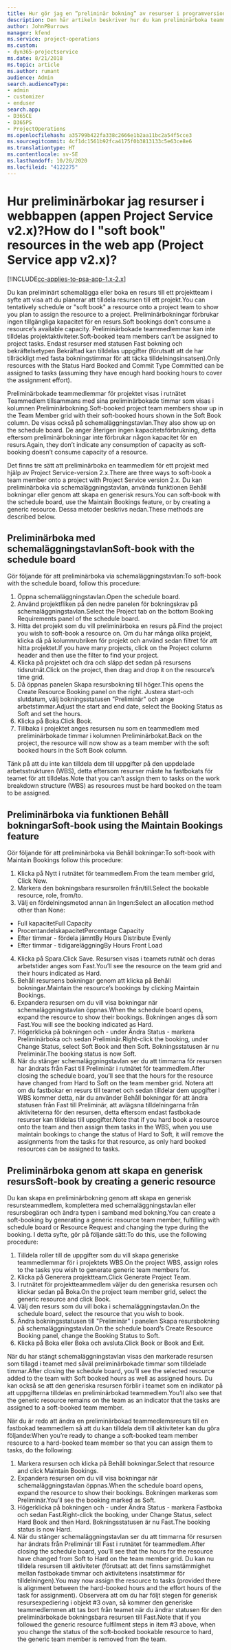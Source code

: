 ```yaml
---
title: Hur gör jag en ”preliminär bokning” av resurser i programversion 2.x?
description: Den här artikeln beskriver hur du kan preliminärboka teammedlemmar med Project Service.
author: JohnPBurrows
manager: kfend
ms.service: project-operations
ms.custom:
- dyn365-projectservice
ms.date: 8/21/2018
ms.topic: article
ms.author: rumant
audience: Admin
search.audienceType:
- admin
- customizer
- enduser
search.app:
- D365CE
- D365PS
- ProjectOperations
ms.openlocfilehash: a35799b422fa338c2666e1b2aa11bc2a54f5cce3
ms.sourcegitcommit: 4cf1dc1561b92fca4175f0b3813133c5e63ce8e6
ms.translationtype: HT
ms.contentlocale: sv-SE
ms.lasthandoff: 10/28/2020
ms.locfileid: "4122275"
---
```

# <a name="how-do-i-soft-book-resources-in-the-web-app-project-service-app-v2x"></a><span data-ttu-id="d8ad0-103">Hur preliminärbokar jag resurser i webbappen (appen Project Service v2.x)?</span><span class="sxs-lookup"><span data-stu-id="d8ad0-103">How do I "soft book" resources in the web app (Project Service app v2.x)?</span></span>

[!INCLUDE[cc-applies-to-psa-app-1.x-2.x](../includes/cc-applies-to-psa-app-1x-2x.md)]

<span data-ttu-id="d8ad0-104">Du kan preliminärt schemalägga eller boka en resurs till ett projektteam i syfte att visa att du planerar att tilldela resursen till ett projekt.</span><span class="sxs-lookup"><span data-stu-id="d8ad0-104">You can tentatively schedule or "soft book" a resource onto a project team to show you plan to assign the resource to a project.</span></span> <span data-ttu-id="d8ad0-105">Preliminärbokningar förbrukar ingen tillgängliga kapacitet för en resurs.</span><span class="sxs-lookup"><span data-stu-id="d8ad0-105">Soft bookings don’t consume a resource’s available capacity.</span></span> <span data-ttu-id="d8ad0-106">Preliminärbokade teammedlemmar kan inte tilldelas projektaktiviteter.</span><span class="sxs-lookup"><span data-stu-id="d8ad0-106">Soft-booked team members can’t be assigned to project tasks.</span></span> <span data-ttu-id="d8ad0-107">Endast resurser med statusen Fast bokning och bekräftelsetypen Bekräftad kan tilldelas uppgifter (förutsatt att de har tillräckligt med fasta bokningstimmar för att täcka tilldelningsinsatsen).</span><span class="sxs-lookup"><span data-stu-id="d8ad0-107">Only resources with the Status Hard Booked and Commit Type Committed can be assigned to tasks (assuming they have enough hard booking hours to cover the assignment effort).</span></span>

<span data-ttu-id="d8ad0-108">Preliminärbokade teammedlemmar för projektet visas i rutnätet Teammedlem tillsammans med sina preliminärbokade timmar som visas i kolumnen Preliminärbokning.</span><span class="sxs-lookup"><span data-stu-id="d8ad0-108">Soft-booked project team members show up in the Team Member grid with their soft-booked hours shown in the Soft Book column.</span></span> <span data-ttu-id="d8ad0-109">De visas också på schemaläggningstavlan.</span><span class="sxs-lookup"><span data-stu-id="d8ad0-109">They also show up on the schedule board.</span></span> <span data-ttu-id="d8ad0-110">De anger återigen ingen kapacitetsförbrukning, detta eftersom preliminärbokningar inte förbrukar någon kapacitet för en resurs.</span><span class="sxs-lookup"><span data-stu-id="d8ad0-110">Again, they don’t indicate any consumption of capacity as soft-booking doesn’t consume capacity of a resource.</span></span>

<span data-ttu-id="d8ad0-111">Det finns tre sätt att preliminärboka en teammedlem för ett projekt med hjälp av Project Service-version 2.x.</span><span class="sxs-lookup"><span data-stu-id="d8ad0-111">There are three ways to soft-book a team member onto a project with Project Service version 2.x.</span></span> <span data-ttu-id="d8ad0-112">Du kan preliminärboka via schemaläggningstavlan, använda funktionen Behåll bokningar eller genom att skapa en generisk resurs.</span><span class="sxs-lookup"><span data-stu-id="d8ad0-112">You can soft-book with the schedule board, use the Maintain Bookings feature, or by creating a generic resource.</span></span> <span data-ttu-id="d8ad0-113">Dessa metoder beskrivs nedan.</span><span class="sxs-lookup"><span data-stu-id="d8ad0-113">These methods are described below.</span></span>

## <a name="soft-book-with-the-schedule-board"></a><span data-ttu-id="d8ad0-114">Preliminärboka med schemaläggningstavlan</span><span class="sxs-lookup"><span data-stu-id="d8ad0-114">Soft-book with the schedule board</span></span>

<span data-ttu-id="d8ad0-115">Gör följande för att preliminärboka via schemaläggningstavlan:</span><span class="sxs-lookup"><span data-stu-id="d8ad0-115">To soft-book with the schedule board, follow this procedure:</span></span> 
1. <span data-ttu-id="d8ad0-116">Öppna schemaläggningstavlan.</span><span class="sxs-lookup"><span data-stu-id="d8ad0-116">Open the schedule board.</span></span>
2. <span data-ttu-id="d8ad0-117">Använd projektfliken på den nedre panelen för bokningskrav på schemaläggningstavlan.</span><span class="sxs-lookup"><span data-stu-id="d8ad0-117">Select the Project tab on the bottom Booking Requirements panel of the schedule board.</span></span>
3. <span data-ttu-id="d8ad0-118">Hitta det projekt som du vill preliminärboka en resurs på.</span><span class="sxs-lookup"><span data-stu-id="d8ad0-118">Find the project you wish to soft-book a resource on.</span></span> <span data-ttu-id="d8ad0-119">Om du har många olika projekt, klicka då på kolumnrubriken för projekt och använd sedan filtret för att hitta projektet.</span><span class="sxs-lookup"><span data-stu-id="d8ad0-119">If you have many projects, click on the Project column header and then use the filter to find your project.</span></span>
4. <span data-ttu-id="d8ad0-120">Klicka på projektet och dra och släpp det sedan på resursens tidsrutnät.</span><span class="sxs-lookup"><span data-stu-id="d8ad0-120">Click on the project, then drag and drop it on the resource’s time grid.</span></span>
5. <span data-ttu-id="d8ad0-121">Då öppnas panelen Skapa resursbokning till höger.</span><span class="sxs-lookup"><span data-stu-id="d8ad0-121">This opens the Create Resource Booking panel on the right.</span></span> <span data-ttu-id="d8ad0-122">Justera start-och slutdatum, välj bokningsstatusen "Preliminär" och ange arbetstimmar.</span><span class="sxs-lookup"><span data-stu-id="d8ad0-122">Adjust the start and end date, select the Booking Status as Soft and set the hours.</span></span> 
6. <span data-ttu-id="d8ad0-123">Klicka på Boka.</span><span class="sxs-lookup"><span data-stu-id="d8ad0-123">Click Book.</span></span>
7. <span data-ttu-id="d8ad0-124">Tillbaka i projektet anges resursen nu som en teammedlem med preliminärbokade timmar i kolumnen Preliminärbokat.</span><span class="sxs-lookup"><span data-stu-id="d8ad0-124">Back on the project, the resource will now show as a team member with the soft booked hours in the Soft Book column.</span></span>

<span data-ttu-id="d8ad0-125">Tänk på att du inte kan tilldela dem till uppgifter på den uppdelade arbetsstrukturen (WBS), detta eftersom resurser måste ha fastbokats för teamet för att tilldelas.</span><span class="sxs-lookup"><span data-stu-id="d8ad0-125">Note that you can’t assign them to tasks on the work breakdown structure (WBS) as resources must be hard booked on the team to be assigned.</span></span>

## <a name="soft-book-using-the-maintain-bookings-feature"></a><span data-ttu-id="d8ad0-126">Preliminärboka via funktionen Behåll bokningar</span><span class="sxs-lookup"><span data-stu-id="d8ad0-126">Soft-book using the Maintain Bookings feature</span></span>

<span data-ttu-id="d8ad0-127">Gör följande för att preliminärboka via Behåll bokningar:</span><span class="sxs-lookup"><span data-stu-id="d8ad0-127">To soft-book with Maintain Bookings follow this procedure:</span></span>
1. <span data-ttu-id="d8ad0-128">Klicka på Nytt i rutnätet för teammedlem.</span><span class="sxs-lookup"><span data-stu-id="d8ad0-128">From the team member grid, Click New.</span></span>
2. <span data-ttu-id="d8ad0-129">Markera den bokningsbara resursrollen från/till.</span><span class="sxs-lookup"><span data-stu-id="d8ad0-129">Select the bookable resource, role, from/to.</span></span>
3. <span data-ttu-id="d8ad0-130">Välj en fördelningsmetod annan än Ingen:</span><span class="sxs-lookup"><span data-stu-id="d8ad0-130">Select an allocation method other than None:</span></span>
- <span data-ttu-id="d8ad0-131">Full kapacitet</span><span class="sxs-lookup"><span data-stu-id="d8ad0-131">Full Capacity</span></span>
- <span data-ttu-id="d8ad0-132">Procentandelskapacitet</span><span class="sxs-lookup"><span data-stu-id="d8ad0-132">Percentage Capacity</span></span>
- <span data-ttu-id="d8ad0-133">Efter timmar - fördela jämnt</span><span class="sxs-lookup"><span data-stu-id="d8ad0-133">By Hours Distribute Evenly</span></span>
- <span data-ttu-id="d8ad0-134">Efter timmar - tidigareläggning</span><span class="sxs-lookup"><span data-stu-id="d8ad0-134">By Hours Front Load</span></span>
4. <span data-ttu-id="d8ad0-135">Klicka på Spara.</span><span class="sxs-lookup"><span data-stu-id="d8ad0-135">Click Save.</span></span> <span data-ttu-id="d8ad0-136">Resursen visas i teamets rutnät och deras arbetstider anges som Fast.</span><span class="sxs-lookup"><span data-stu-id="d8ad0-136">You’ll see the resource on the team grid and their hours indicated as Hard.</span></span>
5. <span data-ttu-id="d8ad0-137">Behåll resursens bokningar genom att klicka på Behåll bokningar.</span><span class="sxs-lookup"><span data-stu-id="d8ad0-137">Maintain the resource’s bookings by clicking Maintain Bookings.</span></span>
6. <span data-ttu-id="d8ad0-138">Expandera resursen om du vill visa bokningar när schemaläggningstavlan öppnas.</span><span class="sxs-lookup"><span data-stu-id="d8ad0-138">When the schedule board opens, expand the resource to show their bookings.</span></span> <span data-ttu-id="d8ad0-139">Bokningen anges då som Fast.</span><span class="sxs-lookup"><span data-stu-id="d8ad0-139">You will see the booking indicated as Hard.</span></span>
7. <span data-ttu-id="d8ad0-140">Högerklicka på bokningen och - under Ändra Status - markera Preliminärboka och sedan Preliminär.</span><span class="sxs-lookup"><span data-stu-id="d8ad0-140">Right-click the booking, under Change Status, select Soft Book and then Soft.</span></span> <span data-ttu-id="d8ad0-141">Bokningsstatusen är nu Preliminär.</span><span class="sxs-lookup"><span data-stu-id="d8ad0-141">The booking status is now Soft.</span></span>
8. <span data-ttu-id="d8ad0-142">När du stänger schemaläggningstavlan ser du att timmarna för resursen har ändrats från Fast till Preliminär i rutnätet för teammedlem.</span><span class="sxs-lookup"><span data-stu-id="d8ad0-142">After closing the schedule board, you’ll see that the hours for the resource have changed from Hard to Soft on the team member grid.</span></span>
<span data-ttu-id="d8ad0-143">Notera att om du fastbokar en resurs till teamet och sedan tilldelar dem uppgifter i WBS kommer detta, när du använder Behåll bokningar för att ändra statusen från Fast till Preliminär, att avlägsna tilldelningarna från aktiviteterna för den resursen, detta eftersom endast fastbokade resurser kan tilldelas till uppgifter.</span><span class="sxs-lookup"><span data-stu-id="d8ad0-143">Note that if you hard book a resource onto the team and then assign them tasks in the WBS, when you use maintain bookings to change the status of Hard to Soft, it will remove the assignments from the tasks for that resource, as only hard booked resources can be assigned to tasks.</span></span>

## <a name="soft-book-by-creating-a-generic-resource"></a><span data-ttu-id="d8ad0-144">Preliminärboka genom att skapa en generisk resurs</span><span class="sxs-lookup"><span data-stu-id="d8ad0-144">Soft-book by creating a generic resource</span></span>

<span data-ttu-id="d8ad0-145">Du kan skapa en preliminärbokning genom att skapa en generisk resursteammedlem, komplettera med schemaläggningstavlan eller resursbegäran och ändra typen i samband med bokning.</span><span class="sxs-lookup"><span data-stu-id="d8ad0-145">You can create a soft-booking by generating a generic resource team member, fulfilling with schedule board or Resource Request and changing the type during the booking.</span></span>
<span data-ttu-id="d8ad0-146">I detta syfte, gör på följande sätt:</span><span class="sxs-lookup"><span data-stu-id="d8ad0-146">To do this, use the following procedure:</span></span>

1. <span data-ttu-id="d8ad0-147">Tilldela roller till de uppgifter som du vill skapa generiske teammedlemmar för i projektets WBS.</span><span class="sxs-lookup"><span data-stu-id="d8ad0-147">On the project WBS, assign roles to the tasks you wish to generate generic team members for.</span></span>
2. <span data-ttu-id="d8ad0-148">Klicka på Generera projektteam.</span><span class="sxs-lookup"><span data-stu-id="d8ad0-148">Click Generate Project Team.</span></span>
3. <span data-ttu-id="d8ad0-149">I rutnätet för projektteammedlem väljer du den generiska resursen och klickar sedan på Boka.</span><span class="sxs-lookup"><span data-stu-id="d8ad0-149">On the project team member grid, select the generic resource and click Book.</span></span>
4. <span data-ttu-id="d8ad0-150">Välj den resurs som du vill boka i schemaläggningstavlan.</span><span class="sxs-lookup"><span data-stu-id="d8ad0-150">On the schedule board, select the resource that you wish to book.</span></span>
5. <span data-ttu-id="d8ad0-151">Ändra bokningsstatusen till "Preliminär" i panelen Skapa resursbokning på schemaläggningstavlan.</span><span class="sxs-lookup"><span data-stu-id="d8ad0-151">On the schedule board’s Create Resource Booking panel, change the Booking Status to Soft.</span></span>
6. <span data-ttu-id="d8ad0-152">Klicka på Boka eller Boka och avsluta.</span><span class="sxs-lookup"><span data-stu-id="d8ad0-152">Click Book or Book and Exit.</span></span>

<span data-ttu-id="d8ad0-153">När du har stängt schemaläggningstavlan visas den markerade resursen som tillagd i teamet med såväl preliminärbokade timmar som tilldelade timmar.</span><span class="sxs-lookup"><span data-stu-id="d8ad0-153">After closing the schedule board, you’ll see the selected resource added to the team with Soft booked hours as well as assigned hours.</span></span> <span data-ttu-id="d8ad0-154">Du kan också se att den generiska resursen förblir i teamet som en indikator på att uppgifterna tilldelas en preliminärbokad teammedlem.</span><span class="sxs-lookup"><span data-stu-id="d8ad0-154">You’ll also see that the generic resource remains on the team as an indicator that the tasks are assigned to a soft-booked team member.</span></span>

<span data-ttu-id="d8ad0-155">När du är redo att ändra en preliminärbokad teammedlemsresurs till en fastbokad teammedlem så att du kan tilldela dem till aktiviteter kan du göra följande:</span><span class="sxs-lookup"><span data-stu-id="d8ad0-155">When you’re ready to change a soft-booked team member resource to a hard-booked team member so that you can assign them to tasks, do the following:</span></span>

1. <span data-ttu-id="d8ad0-156">Markera resursen och klicka på Behåll bokningar.</span><span class="sxs-lookup"><span data-stu-id="d8ad0-156">Select that resource and click Maintain Bookings.</span></span>
2. <span data-ttu-id="d8ad0-157">Expandera resursen om du vill visa bokningar när schemaläggningstavlan öppnas.</span><span class="sxs-lookup"><span data-stu-id="d8ad0-157">When the schedule board opens, expand the resource to show their bookings.</span></span> <span data-ttu-id="d8ad0-158">Bokningen markeras som Preliminär.</span><span class="sxs-lookup"><span data-stu-id="d8ad0-158">You’ll see the booking marked as Soft.</span></span>
3. <span data-ttu-id="d8ad0-159">Högerklicka på bokningen och - under Ändra Status - markera Fastboka och sedan Fast.</span><span class="sxs-lookup"><span data-stu-id="d8ad0-159">Right-click the booking, under Change Status, select Hard Book and then Hard.</span></span> <span data-ttu-id="d8ad0-160">Bokningsstatusen är nu Fast.</span><span class="sxs-lookup"><span data-stu-id="d8ad0-160">The booking status is now Hard.</span></span>
4. <span data-ttu-id="d8ad0-161">När du stänger schemaläggningstavlan ser du att timmarna för resursen har ändrats från Preliminär till Fast i rutnätet för teammedlem.</span><span class="sxs-lookup"><span data-stu-id="d8ad0-161">After closing the schedule board, you’ll see that the hours for the resource have changed from Soft to Hard on the team member grid.</span></span> <span data-ttu-id="d8ad0-162">Du kan nu tilldela resursen till aktiviteter (förutsatt att det finns samstämmighet mellan fastbokade timmar och aktivitetens insatstimmar för tilldelningen).</span><span class="sxs-lookup"><span data-stu-id="d8ad0-162">You may now assign the resource to tasks (provided there is alignment between the hard-booked hours and the effort hours of the task for assignment).</span></span> <span data-ttu-id="d8ad0-163">Observera att om du har följt stegen för generisk resursexpediering i objekt #3 ovan, så kommer den generiske teammedlemmen att tas bort från teamet när du ändrar statusen för den preliminärbokade bokningsbara resursen till Fast.</span><span class="sxs-lookup"><span data-stu-id="d8ad0-163">Note that if you followed the generic resource fulfilment steps in item #3 above, when you change the status of the soft-booked bookable resource to hard, the generic team member is removed from the team.</span></span>
